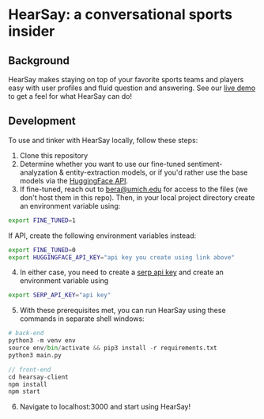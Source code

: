 # HearSay: a conversational sports insider

## Background 
HearSay makes staying on top of your favorite sports teams and players easy with user profiles and fluid question and answering. See our [live demo](https://youtu.be/XhzURple008?t=301) to get a feel for what HearSay can do! <br>
## Development
To use and tinker with HearSay locally, follow these steps:

1. Clone this repository
2. Determine whether you want to use our fine-tuned sentiment-analyzation & entity-extraction models, or if you'd rather use the base models via the [HuggingFace API](https://huggingface.co/docs/api-inference/quicktour).
3. If fine-tuned, reach out to bera@umich.edu for access to the files (we don't host them in this repo). Then, in your local project directory create an environment variable using: 
  ```bash
  export FINE_TUNED=1
  ```

If API, create the following environment variables instead:
```bash
export FINE_TUNED=0
export HUGGINGFACE_API_KEY="api key you create using link above"
```

4. In either case, you need to create a [serp api key](https://serpapi.com/) and create an environment variable using
```bash
export SERP_API_KEY="api key"
```
5. With these prerequisites met, you can run HearSay using these commands in separate shell windows:
```Python
# back-end
python3 -m venv env
source env/bin/activate && pip3 install -r requirements.txt
python3 main.py
```
```JavaScript
// front-end
cd hearsay-client
npm install
npm start
```
6. Navigate to localhost:3000 and start using HearSay!


